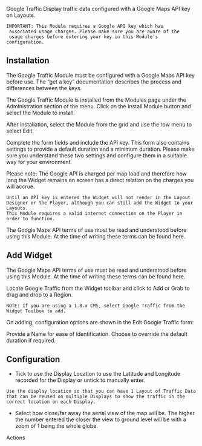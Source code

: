 Google Traffic
Display traffic data configured with a Google Maps API key on Layouts.

```
IMPORTANT: This Module requires a Google API key which has
 associated usage charges. Please make sure you are aware of the
 usage charges before entering your key in this Module’s configuration.
```

## Installation

The Google Traffic Module must be configured with a Google Maps API key before use. The “get a key” documentation describes the process and differences between the keys.

The Google Traffic Module is installed from the Modules page under the Administration section of the menu. Click on the Install Module button and select the Module to install.

After installation, select the Module from the grid and use the row menu to select Edit.

Complete the form fields and include the API key. This form also contains settings to provide a default duration and a minimum duration. Please make sure you understand these two settings and configure them in a suitable way for your environment.

Please note: The Google API is charged per map load and therefore how long the Widget remains on screen has a direct relation on the charges you will accrue.

```
Until an API key is entered the Widget will not render in the Layout Designer or the Player, although you can still add the Widget to your Layouts.
This Module requires a valid internet connection on the Player in order to function.

```

The Google Maps API terms of use must be read and understood before using this Module. At the time of writing these terms can be found here.

## Add Widget

The Google Maps API terms of use must be read and understood before using this Module. At the time of writing these terms can be found here.

Locate Google Traffic from the Widget toolbar and click to Add or Grab to drag and drop to a Region.

```
NOTE: If you are using a 1.8.x CMS, select Google Traffic from the Widget Toolbox to add.
```

On adding, configuration options are shown in the Edit Google Traffic form:

Provide a Name for ease of identification.
Choose to override the default duration if required.

## Configuration

- Tick to use the Display Location to use the Latitude and Longitude recorded for the Display or untick to manually enter.

```
Use the display location so that you can have 1 Layout of Traffic Data that can be reused on multiple Displays to show the traffic in the correct location on each Display.
```

- Select how close/far away the aerial view of the map will be. The higher the number entered the closer the view to ground level will be with a zoom of 1 being the whole globe.

Actions
